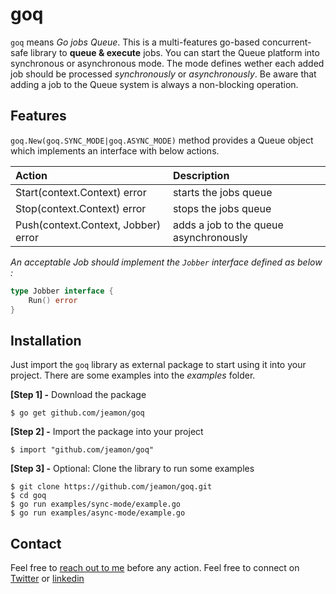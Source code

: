 # goq

`goq` means *Go jobs Queue*. This is a multi-features go-based concurrent-safe library to **queue & execute** jobs. You can start the Queue platform into synchronous or asynchronous mode.
The mode defines wether each added job should be processed *synchronously* or *asynchronously*. Be aware that adding a job to the Queue system is always a non-blocking operation. 

## Features

`goq.New(goq.SYNC_MODE|goq.ASYNC_MODE)` method provides a Queue object which implements an interface with below actions.

| Action | Description |
|:------ | :-------------------------------------- |
| Start(context.Context) error | starts the jobs queue |
| Stop(context.Context) error | stops the jobs queue |
| Push(context.Context, Jobber) error | adds a job to the queue asynchronously |

*An acceptable Job should implement the `Jobber` interface defined as below :*

```go
type Jobber interface {
	Run() error
}
```

## Installation

Just import the `goq` library as external package to start using it into your project. There are some examples into the *examples* folder. 

**[Step 1] -** Download the package

```shell
$ go get github.com/jeamon/goq
```


**[Step 2] -** Import the package into your project

```shell
$ import "github.com/jeamon/goq"
```


**[Step 3] -** Optional: Clone the library to run some examples

```shell
$ git clone https://github.com/jeamon/goq.git
$ cd goq
$ go run examples/sync-mode/example.go
$ go run examples/async-mode/example.go
```

## Contact

Feel free to [reach out to me](https://blog.cloudmentor-scale.com/contact) before any action. Feel free to connect on [Twitter](https://twitter.com/jerome_amon) or [linkedin](https://www.linkedin.com/in/jeromeamon/)
